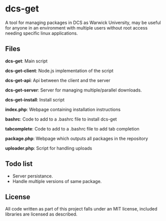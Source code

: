 # dcs-get

A tool for managing packages in DCS as Warwick University, may be useful for anyone in an environment with multiple users 
without root access needing specific linux applications.

## Files

**dcs-get**: Main script

**dcs-get-client**: Node.js implementation of the script

**dcs-get-api**: Api between the client and the server

**dcs-get-server**: Server for managing multiple/parallel downloads.

**dcs-get-install**: Install script

**index.php**: Webpage containing installation 
instructions

**bashrc**: Code to add to a .bashrc file to install dcs-get

**tabcomplete**: Code to add to a .bashrc file to add tab completion

**package.php**: Webpage which outputs all packages in the repository

**uploader.php**: Script for handling uploads

## Todo list

* Server persistance.
* Handle multiple versions of same package.

## License

All code written as part of this project falls under an MIT license, included libraries are licensed as described.
